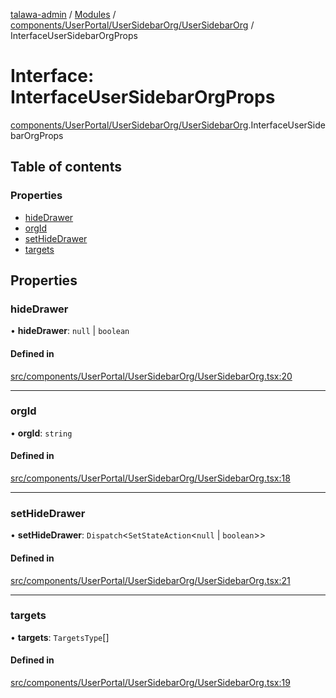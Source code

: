 [talawa-admin](../README.md) / [Modules](../modules.md) / [components/UserPortal/UserSidebarOrg/UserSidebarOrg](../modules/components_UserPortal_UserSidebarOrg_UserSidebarOrg.md) / InterfaceUserSidebarOrgProps

# Interface: InterfaceUserSidebarOrgProps

[components/UserPortal/UserSidebarOrg/UserSidebarOrg](../modules/components_UserPortal_UserSidebarOrg_UserSidebarOrg.md).InterfaceUserSidebarOrgProps

## Table of contents

### Properties

- [hideDrawer](components_UserPortal_UserSidebarOrg_UserSidebarOrg.InterfaceUserSidebarOrgProps.md#hidedrawer)
- [orgId](components_UserPortal_UserSidebarOrg_UserSidebarOrg.InterfaceUserSidebarOrgProps.md#orgid)
- [setHideDrawer](components_UserPortal_UserSidebarOrg_UserSidebarOrg.InterfaceUserSidebarOrgProps.md#sethidedrawer)
- [targets](components_UserPortal_UserSidebarOrg_UserSidebarOrg.InterfaceUserSidebarOrgProps.md#targets)

## Properties

### hideDrawer

• **hideDrawer**: ``null`` \| `boolean`

#### Defined in

[src/components/UserPortal/UserSidebarOrg/UserSidebarOrg.tsx:20](https://github.com/ice-009/talawa-admin/blob/843d265/src/components/UserPortal/UserSidebarOrg/UserSidebarOrg.tsx#L20)

___

### orgId

• **orgId**: `string`

#### Defined in

[src/components/UserPortal/UserSidebarOrg/UserSidebarOrg.tsx:18](https://github.com/ice-009/talawa-admin/blob/843d265/src/components/UserPortal/UserSidebarOrg/UserSidebarOrg.tsx#L18)

___

### setHideDrawer

• **setHideDrawer**: `Dispatch`\<`SetStateAction`\<``null`` \| `boolean`\>\>

#### Defined in

[src/components/UserPortal/UserSidebarOrg/UserSidebarOrg.tsx:21](https://github.com/ice-009/talawa-admin/blob/843d265/src/components/UserPortal/UserSidebarOrg/UserSidebarOrg.tsx#L21)

___

### targets

• **targets**: `TargetsType`[]

#### Defined in

[src/components/UserPortal/UserSidebarOrg/UserSidebarOrg.tsx:19](https://github.com/ice-009/talawa-admin/blob/843d265/src/components/UserPortal/UserSidebarOrg/UserSidebarOrg.tsx#L19)
